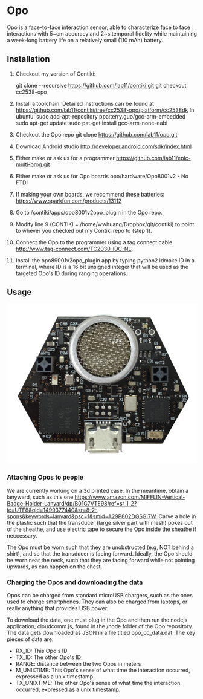 Opo
===

Opo is a face-to-face interaction sensor, able to characterize face to face interactions with 5~cm accuracy 
and 2~s temporal fidelity while maintaining a week-long battery life on a relatively small (110 mAh) battery.


Installation
---

1) Checkout my version of Contiki:

    git clone --recursive https://github.com/lab11/contiki.git
    git checkout cc2538-opo

2) Install a toolchain:
    Detailed instructions can be found at https://github.com/lab11/contiki/tree/cc2538-opo/platform/cc2538dk
    In ubuntu:
    sudo add-apt-repository ppa:terry.guo/gcc-arm-embedded
    sudo apt-get update
    sudo pat-get install gcc-arm-none-eabi 

3) Checkout the Opo repo
    git clone https://github.com/lab11/opo.git

4) Download Android studio 
    http://developer.android.com/sdk/index.html

5) Either make or ask us for a programmer
    https://github.com/lab11/epic-multi-prog.git

6) Either make or ask us for Opo boards
    opo/hardware/Opo8001v2 - No FTDI

7) If making your own boards, we recommend these batteries: https://www.sparkfun.com/products/13112

8) Go to /contiki/apps/opo8001v2opo_plugin in the Opo repo.

9) Modify line 9 (CONTIKI = /home/wwhuang/Dropbox/git/contiki) to point to whever you checked out my Contiki repo to (step 1). 

10) Connect the Opo to the programmer using a tag connect cable <http://www.tag-connect.com/TC2030-IDC-NL>. 

11) Install the opo89001v2opo_plugin app by typing python2 idmake ID in a terminal, where ID is a 16 bit unsigned integer 
that will be used as the targeted Opo's ID during ranging operations.

Usage
---

![Opo sensor](https://github.com/lab11/opo/blob/master/images/opo-photo.png)

### Attaching Opos to people

We are currently working on a 3d printed case. In the meantime, obtain a lanyward, such as this one 
<https://www.amazon.com/MIFFLIN-Vertical-Badge-Holder-Lanyard/dp/B01G7VTE98/ref=sr_1_2?ie=UTF8&qid=1499377440&sr=8-2-spons&keywords=lanyard&psc=1&smid=A29P802DGSGI7W>.
Carve a hole in the plastic such that the transducer (large silver part with mesh) pokes out of the sheathe, and use 
electric tape to secure the Opo inside the sheathe if neccessary. 

The Opo must be worn such that they are unobstructed (e.g, NOT behind a shirt), and so that the transducer is facing 
forward. Ideally, the Opo should be worn near the neck, such that they are facing forward while not pointing upwards, 
as can happen on the chest.

### Charging the Opos and downloading the data

Opos can be charged from standard microUSB chargers, such as the ones used to charge smartphones. They can also 
be charged from laptops, or really anything that provides USB power. 

To download the data, one must plug in the Opo and then run the nodejs application, cloudcomm.js, found in the 
/node folder of the Opo repository. The data gets downloaded as JSON in a file titled opo_cc_data.dat. The key 
pieces of data are: 

* RX_ID: This Opo's ID 
* TX_ID: The other Opo's ID
* RANGE: distance between the two Opos in meters 
* M_UNIXTIME: This Opo's sense of what time the interaction occurred, expressed as a unix timestamp. 
* TX_UNIXTIME: The other Opo's sense of what time the interaction occurred, expressed as a unix timestamp. 





